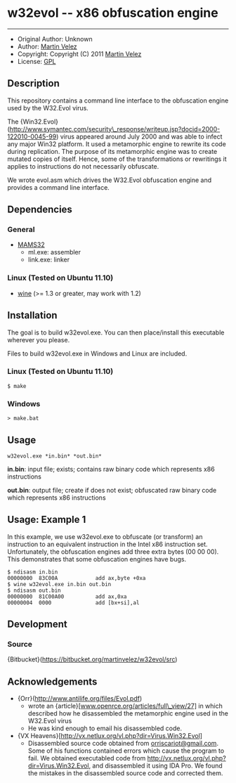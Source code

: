 # w32evol -- x86 obfuscation engine
- - -

* Original Author: 	Unknown
* Author: 					[Martin Velez](http://www.martinvelez.com)
* Copyright: 				Copyright (C) 2011 [Martin Velez](http://www.martinvelez.com)
* License: 					[GPL](http://www.gnu.org/copyleft/gpl.html)

## Description 

This repository contains a command line interface to the obfuscation engine 
used by the W32.Evol virus.

The {Win32.Evol}(http://www.symantec.com/security\_response/writeup.jsp?docid=2000-122010-0045-99)
virus appeared around July 2000 and was able to infect any major Win32
platform.  It used a metamorphic engine to rewrite its code during replication.
The purpose of its metamorphic engine was to create mutated copies of itself.
Hence, some of the transformations or rewritings it applies to instructions do
not necessarily obfuscate.  

We wrote evol.asm which drives the W32.Evol obfuscation engine and provides a 
command line interface.

## Dependencies

### General

* [MAMS32](http://www.masm32.com/)
    * ml.exe: assembler 
    * link.exe: linker

### Linux (Tested on Ubuntu 11.10)

* [wine](http://www.winehq.org/download/) (>= 1.3 or greater, may work with 1.2)

## Installation

The goal is to build w32evol.exe.  You can then place/install this executable 
wherever you please.  

Files to build w32evol.exe in Windows and Linux are included.

### Linux (Tested on Ubuntu 11.10)

	$ make

### Windows
 
	> make.bat

## Usage

	w32evol.exe *in.bin* *out.bin*

**in.bin**: input file; exists; contains raw binary code which represents x86 
instructions

**out.bin**: output file; create if does not exist; obfuscated raw binary code 
which represents x86 instructions

## Usage: Example 1

In this example, we use w32evol.exe to obfuscate (or transform) an instruction 
to an equivalent instruction in the Intel x86 instruction set. Unfortunately, 
the obfuscation engines add three extra bytes (00 00 00).  This demonstrates 
that some obfuscation engines have bugs.

	$ ndisasm in.bin
	00000000  83C00A            add ax,byte +0xa
	$ wine w32evol.exe in.bin out.bin
	$ ndisasm out.bin
	00000000  81C00A00          add ax,0xa
	00000004  0000              add [bx+si],al


## Development
### Source 
{Bitbucket}(https://bitbucket.org/martinvelez/w32evol/src)

## Acknowledgements
* {Orr}(http://www.antilife.org/files/Evol.pdf)
  * wrote an {article}[www.openrce.org/articles/full\_view/27] in which described 
    how he disassembled the metamorphic engine used in the W32.Evol virus
  * He  was kind enough to email his disassembled code.  
* {VX Heavens}[http://vx.netlux.org/vl.php?dir=Virus.Win32.Evol]
  * Disassembled source code obtained from orriscariot@gmail.com.  Some of his 
    functions contained errors which cause the program to fail.  We obtained 
    executabled code from http://vx.netlux.org/vl.php?dir=Virus.Win32.Evol, and 
    disassembled it using IDA Pro.  We found the mistakes in the disassembled 
    source code and corrected them.



